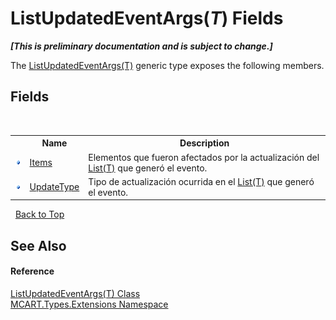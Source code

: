 # ListUpdatedEventArgs(*T*) Fields
 _**\[This is preliminary documentation and is subject to change.\]**_

The <a href="3f7e1094-9ba2-8104-bdff-3a220550ac56">ListUpdatedEventArgs(T)</a> generic type exposes the following members.


## Fields
&nbsp;<table><tr><th></th><th>Name</th><th>Description</th></tr><tr><td>![Public field](media/pubfield.gif "Public field")</td><td><a href="0e33a5e6-94c7-47e6-45a0-ac6d835ac5ac">Items</a></td><td>
Elementos que fueron afectados por la actualización del <a href="e472f890-0d94-e75b-9f29-f49cc04a830f">List(T)</a> que generó el evento.</td></tr><tr><td>![Public field](media/pubfield.gif "Public field")</td><td><a href="faade758-b8fa-f2fc-b55f-f8978f682133">UpdateType</a></td><td>
Tipo de actualización ocurrida en el <a href="e472f890-0d94-e75b-9f29-f49cc04a830f">List(T)</a> que generó el evento.</td></tr></table>&nbsp;
<a href="#listupdatedeventargs(*t*)-fields">Back to Top</a>

## See Also


#### Reference
<a href="3f7e1094-9ba2-8104-bdff-3a220550ac56">ListUpdatedEventArgs(T) Class</a><br /><a href="a8e71047-44e0-7000-43f0-67a6f5b9758c">MCART.Types.Extensions Namespace</a><br />
